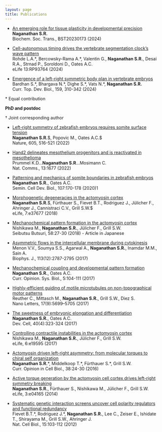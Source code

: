 ```yaml
---
layout: page
title: Publications
---
```


- <a href="https://portlandpress.com/biochemsoctrans/article/doi/10.1042/BST20230173/234414" target="_blank">An emerging role for tissue plasticity in developmental precision</a><br />
**Naganathan S.R.**\
Biochem. Soc. Trans., BST20230173 (2024)

- <a href="https://elifesciences.org/reviewed-preprints/93764" target="_blank">Cell-autonomous timing drives the vertebrate segmentation clock’s wave pattern</a><br />
Rohde L.A.\*, Bercowsky-Rama A.\*, Valentin G., **Naganathan S.R.**, Desai R.A., Strnad P., Soroldoni D., Oates A.C.\
eLife 13:RP93764 (2024)

- <a href="https://www.sciencedirect.com/science/article/pii/S0070215324000036" target="_blank">Emergence of a left-right symmetric body plan in vertebrate embryos</a><br />
Bardhan S.\*, Bhargava N.\*, Dighe S.\*, Vats N.\*, **Naganathan S.R.**\
Curr. Top. Dev. Biol., 159, 310-342 (2024)

\* Equal contribution

**PhD and postdoc**

&#8224; Joint corresponding author

- <a href="https://www.nature.com/articles/s41586-022-04646-9" target="_blank">Left-right symmetry of zebrafish embryos requires somite surface tension</a><br />
**Naganathan S.R.**\$, Popovic M., Oates A.C.\$\
Nature, 605, 516-521 (2022)

- <a href="https://www.nature.com/articles/s41467-022-29311-7" target="_blank">Hand2 delineates mesothelium progenitors and is reactivated in mesothelioma</a><br />
Prummel K.D…**Naganathan S.R**…Mosimann C.\
Nat. Comms., 13:1677 (2022)

- <a href="https://www.sciencedirect.com/science/article/pii/S1084952119302460" target="_blank">Patterning and mechanics of somite boundaries in zebrafish embryos</a><br />
**Naganathan S.R.**, Oates A.C.\
Semin. Cell Dev. Biol., 107:170-178 (2020)1

- <a href="https://doi.org/10.7554/eLife.37677" target="_blank">Morphogenetic degeneracies in the actomyosin cortex</a><br />
**Naganathan S.R.**\$, Fürthauer S., Fievet B.T., Rodriguez J., Jülicher F., Ahringer J., Cannistraci C.V., Grill S.W.\$\
eLife, 7:e37677 (2018)

- <a href="https://www.semanticscholar.org/paper/Mechanochemical-Pattern-Formation-in-the-Actomyosin-Nishikawa-Naganathan/297cf8167de8ef168aff8a074a7c06375cb580b4" target="_blank">Mechanochemical pattern formation in the actomyosin cortex</a><br />
Nishikawa M., **Naganathan S.R.**, Jülicher F., Grill S.W.\
Seibutsu Butsuri, 58:27-30 (2018) - Article in Japanese

- <a href="https://www.cell.com/biophysj/fulltext/S0006-3495(17)31125-6" target="_blank">Asymmetric flows in the intercellular membrane during cytokinesis</a><br />
Menon V.V., Soumya S.S., Agarwal A., **Naganathan S.R.**, Inamdar M.M., Sain A.\
Biophys. J., 113(12):2787-2795 (2017)

- <a href="https://www.sciencedirect.com/science/article/abs/pii/S2452310017300999" target="_blank">Mechanochemical coupling and developmental pattern formation</a><br />
**Naganathan S.R.**, Oates A.C.\
Curr. Opinion. Sys. Biol., 5:104-111 (2017)

- <a href="https://pubs.acs.org/doi/10.1021/acs.nanolett.7b02606" target="_blank">Highly-efficient guiding of motile microtubules on non-topographical motor patterns</a><br />
Reuther C., Mittasch M., **Naganathan S.R.**, Grill S.W., Diez S.\
Nano Letters, 17(9):5699–5705 (2017)

- <a href="https://www.sciencedirect.com/science/article/pii/S1534580717300813" target="_blank">The sweetness of embryonic elongation and differentiation</a><br />
**Naganathan S.R.**, Oates A.C. \
Dev. Cell, 40(4):323-324 (2017)

- <a href="https://elifesciences.org/articles/19595" target="_blank">Controlling contractile instabilities in the actomyosin cortex</a><br />
Nishikawa M., **Naganathan S.R.**, Jülicher F., Grill S.W.\
eLife, 6:e19595 (2017)

- <a href="https://www.sciencedirect.com/science/article/pii/S0955067416000053?via%3Dihub" target="_blank">Actomyosin driven left-right asymmetry: from molecular torques to chiral self organization</a><br />
**Naganathan S.R.**\*, Middelkoop T.\*, Fürthauer S.\*, Grill S.W.\
Curr. Opinion in Cell Biol., 38:24-30 (2016)

- <a href="https://elifesciences.org/articles/04165" target="_blank">Active torque generation by the actomyosin cell cortex drives left-right symmetry breaking</a><br />
**Naganathan S.R.**, Fürthauer S., Nishikawa M., Jülicher F., Grill S.W.\
eLife, 3:e04165 (2014)

- <a href="https://www.nature.com/articles/ncb2639" target="_blank">Systematic genetic interaction screens uncover cell polarity regulators and functional redundancy</a><br />
Fievet B.T.\*, Rodriguez J.\*, **Naganathan S.R.**, Lee C., Zeiser E., Ishidate T., Shirayama M., Grill S.W., Ahringer J.\
Nat. Cell Biol., 15:103-112 (2012)

